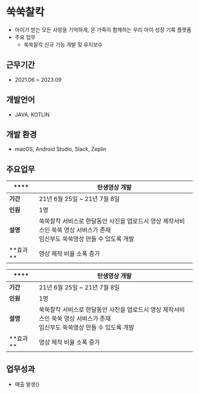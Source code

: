 # 쑥쑥찰칵
- 아이가 받는 모든 사랑을 기억하게, 온 가족이 함께하는 우리 아이 성장 기록 플랫폼
- 주요 업무
  - 쑥쑥찰칵 신규 기능 개발 및 유지보수

## 근무기간
- 2021.06 ~ 2023.09

## 개발언어
- JAVA, KOTLIN

## 개발 환경
- macOS, Android Studio, Slack, Zeplin

## 주요업무
| ****    | **탄생영상 개발**                                                           |
|---------|-----------------------------------------------------------------------|
| **기간**  | 21년 6월 25일 ~ 21년 7월 8일                                                |
| **인원**  | 1명                                                                    |
| **설명**  | 쑥쑥찰칵 서비스로 한달동안 사진을 업로드시 영상 제작서비스인 쑥쑥 영상 서비스가 존재<br>임신부도 쑥쑥영상 만들 수 있도록 개발 |
| **효과 ** | 영상 제작 비율 소폭 증가                                                        |

| ****    | **탄생영상 개발**                                                           |
|---------|-----------------------------------------------------------------------|
| **기간**  | 21년 6월 25일 ~ 21년 7월 8일                                                |
| **인원**  | 1명                                                                    |
| **설명**  | 쑥쑥찰칵 서비스로 한달동안 사진을 업로드시 영상 제작서비스인 쑥쑥 영상 서비스가 존재<br>임신부도 쑥쑥영상 만들 수 있도록 개발 |
| **효과 ** | 영상 제작 비율 소폭 증가                                                        |


## 업무성과
 - 매출 발생()
